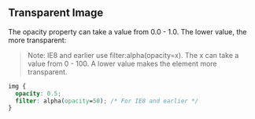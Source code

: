 ## Transparent Image

The opacity property can take a value from 0.0 - 1.0. The lower value, the more transparent:

> Note: IE8 and earlier use filter:alpha(opacity=x). The x can take a value from 0 - 100. A lower
> value makes the element more transparent.

```css
img {
  opacity: 0.5;
  filter: alpha(opacity=50); /* For IE8 and earlier */
}
```

